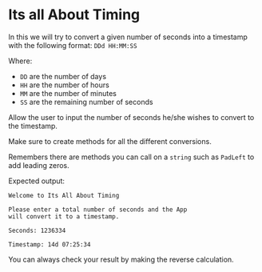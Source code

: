 # Its all About Timing

In this we will try to convert a given number of seconds into a timestamp with the following format: `DDd HH:MM:SS`

Where:

* `DD` are the number of days
* `HH` are the number of hours
* `MM` are the number of minutes
* `SS` are the remaining number of seconds

Allow the user to input the number of seconds he/she wishes to convert to the timestamp.

Make sure to create methods for all the different conversions.

Remembers there are methods you can call on a `string` such as `PadLeft` to add leading zeros.

Expected output:

```text
Welcome to Its All About Timing

Please enter a total number of seconds and the App
will convert it to a timestamp.

Seconds: 1236334

Timestamp: 14d 07:25:34
```

You can always check your result by making the reverse calculation.
